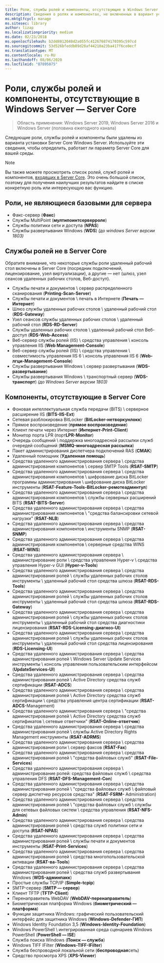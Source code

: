 ```yaml
---
title: Роли, службы ролей и компоненты, отсутствующие в Windows Server — Server Core
description: Сведения о ролях и компонентах, не включенных в вариант установки Server Core для Windows Server.
ms.mktglfcycl: manage
ms.sitesec: library
author: lizap
ms.localizationpriority: medium
ms.date: 02/23/2018
ms.openlocfilehash: b2dd8012048d2a055fc412676874170395c597cd
ms.sourcegitcommit: 53d526bfeddb89d28af44210a23ba417f6ce0ecf
ms.translationtype: MT
ms.contentlocale: ru-RU
ms.lasthandoff: 08/06/2020
ms.locfileid: "87895875"
---
```

# <a name="roles-role-services-and-features-not-in-windows-server---server-core"></a>Роли, службы ролей и компоненты, отсутствующие в Windows Server — Server Core

> Область применения: Windows Server 2019, Windows Server 2016 и Windows Server (половина ежегодного канала)

Следующие роли, службы ролей и компоненты были удалены из варианта установки Server Core Windows Server. Используйте эти сведения, чтобы определить, работает ли параметр Server Core для вашей среды.

> [!NOTE]
> Вы также можете просмотреть список ролей, служб ролей и компонентов, [входящих в Server Core](server-core-roles-and-services.md). Это очень большой список, поэтому для получения наилучших результатов найдите в списке конкретную роль или интересующую вас функцию.

## <a name="roles-not-in-server-core"></a>Роли, не являющиеся базовыми для сервера

- Факс-сервер (**Факс**)
- Службы MultiPoint (**мултипоинтсерверроле**)
- Службы политики сети и доступа (**NPAS**)
- Службы развертывания Windows (**WDS**) *(до windows Server версии 1803)*

## <a name="role-services-not-in-server-core"></a>Службы ролей не в Server Core
Обратите внимание, что некоторые службы роли удаленный рабочий стол включены в Server Core (посредник подключений, лицензирование, узел виртуализации), а другие — нет (шлюз, узел сеансов удаленных рабочих столов, Веб-доступ).

- Службы печати и документов \ сервер распределенного сканирования (**Printing-Scan-Server**)
- Службы печати и документов \ печать в Интернете (**Печать — Интернет**)
- Шлюз службы удаленных рабочих столов \ удаленный рабочий стол (**RDS-Gateway**)
- Узел сеансов службы удаленных рабочих столов \ удаленный рабочий стол (**RDS-RD-Server**)
- Службы удаленных рабочих столов \ удаленный рабочий стол Веб-доступ (**RDS-Web-Access**)
- Веб-сервер службы ролей (IIS) \ средства управления \ консоль управления IIS (**Web Management-Console**)
- Веб-сервер службы ролей (IIS) \ средства управления \ совместимость управления IIS 6 \ консоль управления IIS 6 (**Web-лгци-Management-Console**)
- Службы развертывания Windows \ сервер развертывания (**WDS-развертывание**)
- Службы развертывания Windows \ транспортный сервер (**WDS-транспорт**) *(до Windows Server версии 1803)*

## <a name="features-not-in-server-core"></a>Компоненты, отсутствующие в Server Core
- Фоновая интеллектуальная служба передачи (BITS) \ серверное расширение IIS (**BITS-IIS-Ext**)
- Сетевая разблокировка BitLocker (**BitLocker-нетворкунлокк**)
- Прямое воспроизведение (**прямое воспроизведение**)
- Клиент печати через Интернет (**Интернет-Print-Client**)
- Монитор порта LPR (порт**LPR-Monitor**)
- Очередь сообщений \ поддержка многоадресной рассылки служб очередей сообщений (**MSMQ-многоадресная рассылка**)
- Пакет администрирования диспетчера подключений RAS (**CMAK**)
- Удаленный помощник (**Удаленная помощь**)
- Средства удаленного администрирования сервера \ средства администрирования компонентов \ сервер SMTP Tools (**RSAT-SMTP**)
- Средства удаленного администрирования сервера \ средства администрирования компонентов \ шифрование диска BitLocker программы администрирования \ шифрование диска BitLocker инструменты (**RSAT-Feature-Tools-BitLocker-ремотеадминтул**)
- Средства удаленного администрирования сервера \ средства администрирования компонентов \ службы серверных расширений BITS (**RSAT-BITS-Server**)
- Средства удаленного администрирования сервера \ средства администрирования компонентов \ "средства балансировки сетевой нагрузки" (**RSAT-NLB**)
- Средства удаленного администрирования сервера \ средства администрирования компонентов \ инструменты SNMP (**RSAT-SNMP**)
- Средства удаленного администрирования сервера \ средства администрирования компонентов \ серверные средства WINS (**RSAT-WINS**)
- Средства удаленного администрирования сервера \ администрирование роли \ средства управления Hyper-v \ средства управления Hyper-v GUI (**Hyper-v-Tools**)
- Средства удаленного администрирования сервера \ средства администрирования ролей \ службы удаленных рабочих столов инструменты \ удаленный рабочий стол средства шлюза (**RSAT-RDS-Tools**)
- Средства удаленного администрирования сервера \ средства администрирования ролей \ службы удаленных рабочих столов инструменты \ удаленный рабочий стол средства шлюза (**RSAT-RDS-Gateway**)
- Средства удаленного администрирования сервера \ средства администрирования ролей \ службы удаленных рабочих столов инструменты \ удаленный рабочий стол средства диагностики лицензирования (**RSAT-RDS-Licensing-диагноз-UI**)
- Средства удаленного администрирования сервера \ средства администрирования ролей \ службы удаленных рабочих столов инструменты \ удаленный рабочий стол средства лицензирования (**RDS-Licensing-UI**)
- Средства удаленного администрирования сервера \ средства администрирования ролей \ Windows Server Update Services инструменты \ консоль управления пользовательским интерфейсом (**UpdateServices-UI**)
- Средства удаленного администрирования сервера \ средства администрирования ролей \ Active Directory средства служб сертификации (**RSAT-ADCS**)
- Средства удаленного администрирования сервера \ средства администрирования ролей \ Active Directory средства служб сертификации \ средства управления центра сертификации (**RSAT-ADCS**-Management)
- Средства удаленного администрирования сервера \ "средства администрирования ролей \ Active Directory средства служб сертификатов \ сетевые ответчики" (**RSAT-Online-ответчик**)
- Средства удаленного администрирования сервера \ средства администрирования ролей \ службы Active Directory Rights Management инструменты (**RSAT-ADRMS**)
- Средства удаленного администрирования сервера \ средства администрирования роли \ сервер факсов (**RSAT-Fax**)
- Средства удаленного администрирования сервера \ средства администрирования ролей \ "средства файловых служб" (**RSAT-File-Services**)
- Средства удаленного администрирования сервера \ администрирование ролей: средства файловых служб \ средства управления DFS (**RSAT-DFS-Management-Con**)
- Средства удаленного администрирования сервера \ средства администрирования ролей \ "средства файловых служб \ файловый сервер диспетчер ресурсов средства" (**RSAT-FSRM-** Administration)
- Средства удаленного администрирования сервера \ средства администрирования ролей \ "средства файловых служб \ службы для сетевых файловых систем \ средства управления (**RSAT-NFS-Admin**)
- Средства удаленного администрирования сервера \ средства администрирования ролей \ средства служб политики сети и доступа (**RSAT-NPAS**)
- Средства удаленного администрирования сервера \ средства администрирования ролей \ службы печати и документов инструменты (**RSAT-Print-Services**)
- Средства удаленного администрирования сервера \ средства администрирования ролей \ средства многопользовательской активации (**RSAT-ва-Tools**)
- Средства удаленного администрирования сервера \ средства администрирования ролей \ средства служб развертывания Windows (**WDS-админпакк**)
- Простые службы TCP/IP (**Simple-tcpip**)
- SMTP-сервер (**SMTP — сервер**)
- Клиент TFTP (**TFTP-Client**)
- Перенаправитель WebDAV (**WebDAV-перенаправитель**)
- Биометрическая платформа Windows (**биометрический — платформа**)
- Функции защитника Windows: графический пользовательский интерфейс для защитника Windows (**Windows-Defender-ГИП**)
- Windows Identity Foundation 3,5 (**Windows-Identity-Foundation**)
- Windows PowerShell \ интегрированная среда сценариев Windows PowerShell (**PowerShell — ISE**)
- Служба поиска Windows (**Поиск — служба**)
- Windows TIFF IFilter (**Windows-TIFF-IFilter**)
- Служба беспроводной локальной сети (**беспроводная**сеть)
- Средство просмотра XPS (**XPS-Viewer**)
